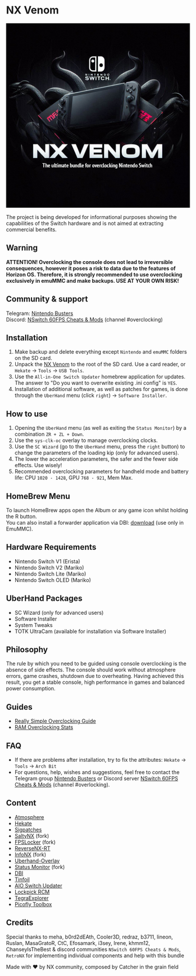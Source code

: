 # NX Venom

![Banner](banner.jpg)

The project is being developed for informational purposes showing the capabilities of the Switch hardware and is not aimed at extracting commercial benefits.

## Warning

**ATTENTION! Overclocking the console does not lead to irreversible consequences, however it poses a risk to data due to the features of Horizon OS. Therefore, it is strongly recommended to use overclocking exclusively in emuMMC and make backups. USE AT YOUR OWN RISK!**

## Community & support

Telegram: [Nintendo Busters](https://t.me/NintendoBusters)  
Discord: [NSwitch 60FPS Cheats & Mods](https://discord.com/invite/UqN6FcepTQ) (channel #overclocking)

## Installation

1. Make backup and delete everything except `Nintendo` and `emuMMC` folders on the SD card.
2. Unpack the [NX Venom](https://github.com/CatcherITGF/NX-Venom/raw/main/NXVenom.zip) to the root of the SD card. Use a card reader, or `Hekate` → `Tools` → `USB Tools`.
3. Use the `All-in-One Switch Updater` homebrew application for updates. The answer to "Do you want to overwrite existing .ini config" is `YES`.
4. Installation of additional software, as well as patches for games, is done through the `UberHand` menu (click `right`) → `Software Installer`.

## How to use

1. Opening the `UberHand` menu (as well as exiting the `Status Monitor`) by a combination `ZR + ZL + Down`.
2. Use the `sys-clk-oc` overlay to manage overclocking clocks.
3. Use the `SC Wizard` (go to the `UberHand` menu, press the `right` button) to change the parameters of the loading kip (only for advanced users).
4. The lower the acceleration parameters, the safer and the fewer side effects. Use wisely!
5. Recommended overclocking parameters for handheld mode and battery life: CPU `1020 - 1428`, GPU `768 - 921`, Mem Max.

## HomeBrew Menu

To launch HomeBrew apps open the Album or any game icon whilst holding the R button.  
You can also install a forwarder application via DBI: [download](https://github.com/CatcherITGF/NX-Venom/raw/main/Sources/Tools/Apps/hbmenu_%5B0104444444440000%5D.nsp) (use only in EmuMMC).

## Hardware Requirements

- Nintendo Switch V1 (Erista)
- Nintendo Switch V2 (Mariko)
- Nintendo Switch Lite (Mariko)
- Nintendo Switch OLED (Mariko)

## UberHand Packages

- SC Wizard (only for advanced users)
- Software Installer
- System Tweaks  
- TOTK UltraCam (available for installation via Software Installer)

## Philosophy

The rule by which you need to be guided using console overclocking is the absence of side effects. The console should work without atmosphere errors, game crashes, shutdown due to overheating. Having achieved this result, you get a stable console, high performance in games and balanced power consumption.

## Guides

- [Really Simple Overclocking Guide](https://rentry.co/ocsc)
- [RAM Overclocking Stats](https://docs.google.com/spreadsheets/d/154TU8NRI3G8wY0ndf8HYJG20wsajW_CeSvkJLHw7o1g/edit?gid=0#gid=0)

## FAQ

- If there are problems after installation, try to fix the attributes: `Hekate` → `Tools` → `Arch Bit`
- For questions, help, wishes and suggestions, feel free to contact the Telegram group [Nintendo Busters](https://t.me/NintendoBusters) or Discord server [NSwitch 60FPS Cheats & Mods](https://discord.com/invite/UqN6FcepTQ) (channel #overlocking).

## Content

- [Atmosphere](https://github.com/Atmosphere-NX/Atmosphere)
- [Hekate](https://github.com/CTCaer/hekate)
- [Sigpatches](https://sigmapatches.coomer.party)
- [SaltyNX](https://github.com/masagrator/SaltyNX) (fork)
- [FPSLocker](https://github.com/masagrator/FPSLocker) (fork)
- [ReverseNX-RT](https://github.com/masagrator/ReverseNX-RT)
- [InfoNX](https://github.com/renA21/InfoNX) (fork)
- [Uberhand-Overlay](https://github.com/efosamark/Uberhand-Overlay)
- [Status Monitor](https://github.com/hanai3Bi/Status-Monitor-Overlay) (fork)
- [DBI](https://github.com/rashevskyv/dbi)
- [Tinfoil](https://tinfoil.io)
- [AIO Switch Updater](https://github.com/HamletDuFromage/aio-switch-updater)
- [Lockpick RCM](https://github.com/s1204IT/Lockpick_RCM)
- [TegraExplorer](https://github.com/suchmememanyskill/TegraExplorer)
- [Picofly Toolbox](https://github.com/Ansem-SoD/Picofly)

## Credits

Special thanks to meha, b0rd2dEAth, Cooler3D, redraz, b3711, lineon, Ruslan, MasaGratoR, CtC, Efosamark, i3sey, Irene, khmm12, ChanseyIsTheBest & discord communities `NSwitch 60FPS Cheats & Mods`, `RetroNX` for implementing individual components and help with this bundle

Made with ❤️ by NX community, composed by Catcher in the grain field
